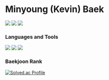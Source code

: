 <h1>Minyoung (Kevin) Baek</h1>

<img src="https://img.shields.io/badge/kevinmy100-E4405F?style=flat-square&logo=Instagram&logoColor=white"/></a>
<img src="https://img.shields.io/badge/kevinbaek01@gmail.com-EA4335?style=flat-square&logo=Gmail&logoColor=white"/></a>
<img src="https://img.shields.io/badge/kevinthespace.wordpress.com-21759B?style=flat-square&logo=WordPress&logoColor=white"/></a>

<h3> Languages and Tools </h3>

<p>
    <img src="https://img.shields.io/badge/Python-3766AB?style=flat-square&logo=Python&logoColor=white"/></a>
    <img src="https://img.shields.io/badge/C-A8B9CC?style=flat-square&logo=C&logoColor=white"/></a>
    <img src="https://img.shields.io/badge/TensorFlow-FF6F00?style=flat-square&logo=tensorflow&logoColor=white"/></a>

<h3> Baekjoon Rank </h3>

[![Solved.ac Profile](http://mazassumnida.wtf/api/v2/generate_badge?boj=kevin100my)](https://solved.ac/kevin100my/)
